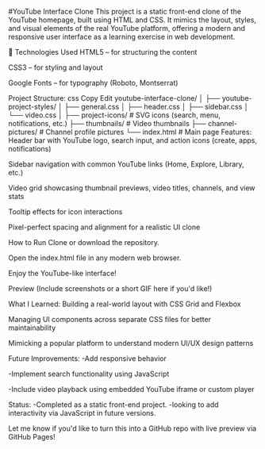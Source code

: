 #YouTube Interface Clone
This project is a static front-end clone of the YouTube homepage, built using HTML and CSS. It mimics the layout, styles, and visual elements of the real YouTube platform, offering a modern and responsive user interface as a learning exercise in web development.

🔧 Technologies Used
HTML5 – for structuring the content

CSS3 – for styling and layout

Google Fonts – for typography (Roboto, Montserrat)

Project Structure:
css
Copy
Edit
youtube-interface-clone/
│
├── youtube-project-styles/
│   ├── general.css
│   ├── header.css
│   ├── sidebar.css
│   └── video.css
│
├── project-icons/             # SVG icons (search, menu, notifications, etc.)
├── thumbnails/                # Video thumbnails
├── channel-pictures/         # Channel profile pictures
└── index.html                 # Main page
Features:
Header bar with YouTube logo, search input, and action icons (create, apps, notifications)

Sidebar navigation with common YouTube links (Home, Explore, Library, etc.)

Video grid showcasing thumbnail previews, video titles, channels, and view stats

Tooltip effects for icon interactions

Pixel-perfect spacing and alignment for a realistic UI clone

How to Run
Clone or download the repository.

Open the index.html file in any modern web browser.

Enjoy the YouTube-like interface!

Preview
(Include screenshots or a short GIF here if you'd like!)

What I Learned:
Building a real-world layout with CSS Grid and Flexbox

Managing UI components across separate CSS files for better maintainability

Mimicking a popular platform to understand modern UI/UX design patterns

Future Improvements:
-Add responsive behavior

-Implement search functionality using JavaScript

-Include video playback using embedded YouTube iframe or custom player

Status:
-Completed as a static front-end project.
-looking to add interactivity via JavaScript in future versions.

Let me know if you'd like to turn this into a GitHub repo with live preview via GitHub Pages!
